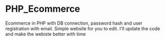 # PHP_Ecommerce
Ecommerce in PHP with DB connection, password hash and user registration with email.
Simple website for you to edit. I'll update the code and make the webiste better with time
